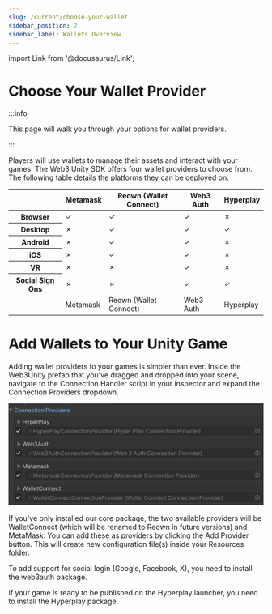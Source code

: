 ```yaml
---
slug: /current/choose-your-wallet
sidebar_position: 2
sidebar_label: Wallets Overview
---
```


import Link from '@docusaurus/Link';

# Choose Your Wallet Provider

:::info

This page will walk you through your options for wallet providers.

:::

Players will use wallets to manage their assets and interact with your games. The Web3 Unity SDK offers four wallet providers to choose from. The following table details the platforms they can be deployed on.

<table className="transparent-table">
  <thead>
    <tr>
      <th></th>
      <th>Metamask</th>
      <th>Reown (Wallet Connect)</th>
      <th>Web3 Auth</th>
      <th>Hyperplay</th>
    </tr>
  </thead>
  <tbody>
    <tr>
      <th className="table-cell-bold-green">Browser</th>
      <td className="center-content">✓</td>
      <td className="center-content">✓</td>
      <td className="center-content">✓</td>
      <td className="center-content greyed-out">✗</td>
    </tr>
    <tr>
      <th className="table-cell-bold-green">Desktop</th>
      <td className="center-content greyed-out">✗</td>
      <td className="center-content">✓</td>
      <td className="center-content">✓</td>
      <td className="center-content">✓</td>
    </tr>
    <tr>
      <th className="table-cell-bold-green">Android</th>
      <td className="center-content greyed-out">✗</td>
      <td className="center-content">✓</td>
      <td className="center-content">✓</td>
      <td className="center-content greyed-out">✗</td>
    </tr>
    <tr>
      <th className="table-cell-bold-green">iOS</th>
      <td className="center-content greyed-out">✗</td>
      <td className="center-content">✓</td>
      <td className="center-content">✓</td>
      <td className="center-content greyed-out">✗</td>
    </tr>
    <tr>
      <th className="table-cell-bold-green">VR</th>
      <td className="center-content greyed-out">✗</td>
      <td className="center-content greyed-out">✗</td>
      <td className="center-content">✓</td>
      <td className="center-content greyed-out">✗</td>
    </tr>
    <tr>
      <th className="table-cell-bold-green">Social Sign Ons</th>
      <td className="center-content greyed-out">✗</td>
      <td className="center-content greyed-out">✗</td>
      <td className="center-content">✓</td>
      <td className="center-content">✓</td>
    </tr>
    <tr>
      <td></td>
      <td><Link className="custom-button" to="/current/metamask" style={{ margin: '5px' }}>Metamask</Link></td>
      <td><Link className="custom-button" to="/current/reown" style={{ margin: '5px' }}>Reown (Wallet Connect)</Link></td>
      <td><Link className="custom-button" to="/current/web3auth" style={{ margin: '5px' }}>Web3 Auth</Link></td>
      <td><Link className="custom-button" to="/current/hyperplay" style={{ margin: '5px' }}>Hyperplay</Link></td>
    </tr>
  </tbody>
</table>

# Add Wallets to Your Unity Game

Adding wallet providers to your games is simpler than ever. Inside the Web3Unity prefab that you've dragged and dropped into your scene, navigate to the Connection Handler script in your inspector and expand the Connection Providers dropdown.

![](assets/wallets/overview/connection-handler.png)

If you've only installed our core package, the two available providers will be WalletConnect (which will be renamed to Reown in future versions) and MetaMask. You can add these as providers by clicking the Add Provider button. This will create new configuration file(s) inside your Resources folder.

To add support for social login (Google, Facebook, X), you need to install the web3auth package. 

If your game is ready to be published on the Hyperplay launcher, you need to install the Hyperplay package.


